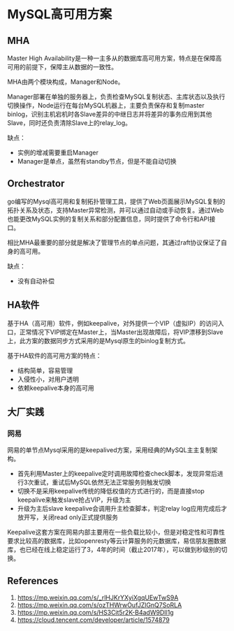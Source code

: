 # MySQL高可用方案

## MHA

Master High Availability是一种一主多从的数据库高可用方案，特点是在保障高可用的前提下，保障主从数据的一致性。

MHA由两个模块构成，Manager和Node。

Manager部署在单独的服务器上，负责检查MySQL复制状态、主库状态以及执行切换操作，Node运行在每台MySQL机器上，主要负责保存和复制master binlog，识别主机宕机时各Slave差异的中继日志并将差异的事务应用到其他Slave，同时还负责清除Slave上的relay_log。

缺点：

- 实例的增减需要重启Manager
- Manager是单点，虽然有standby节点，但是不能自动切换

## Orchestrator

go编写的Mysql高可用和复制拓扑管理工具，提供了Web页面展示MySQL复制的拓扑关系及状态，支持Master异常检测，并可以通过自动或手动恢复。通过Web也能更改MySQL实例的复制关系和部分配置信息，同时提供了命令行和API接口。

相比MHA最重要的部分就是解决了管理节点的单点问题，其通过raft协议保证了自身的高可用。

缺点：

- 没有自动补偿

## HA软件

基于HA（高可用）软件，例如keepalive，对外提供一个VIP（虚拟IP）的访问入口，正常情况下VIP绑定在Master上，当Master出现故障后，将VIP漂移到Slave上，此方案的数据同步方式采用的是Mysql原生的binlog复制方式。

基于HA软件的高可用方案的特点：

- 结构简单，容易管理
- 入侵性小，对用户透明
- 依赖keepalive本身的高可用

## 大厂实践

### 网易

网易的单节点Mysql采用的是keepalived方案，采用经典的MySQL主主复制架构。

- 首先利用Master上的keepalive定时调用故障检查check脚本，发现异常后进行3次重试，重试后MySQL依然无法正常服务则触发切换
- 切换不是采用keepalive传统的降低权值的方式进行的，而是直接stop keepalive来触发slave抢占VIP，升级为主
- 升级为主后slave keepalive会调用升主检查脚本，判定relay log应用完成后才放开写，关闭read only正式提供服务

Keepalive这套方案在网易内部主要用在一些负载比较小，但是对稳定性和可靠性要求比较高的数据库，比如openresty等云计算服务的元数据库，易信朋友圈数据库，也已经在线上稳定运行了3，4年的时间（截止2017年），可以做到秒级别的切换。

## References

1. https://mp.weixin.qq.com/s/_rlHJKrYXyiXgqUEwTwS9A
2. https://mp.weixin.qq.com/s/ozTHWrwOufJZlGnQ7SoRLA
3. https://mp.weixin.qq.com/s/HS3Cit5r2K-B4adW9DIl1g
4. https://cloud.tencent.com/developer/article/1574879